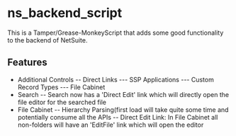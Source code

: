 # ns_backend_script

This is a Tamper/Grease-MonkeyScript that adds some good functionality to the backend of NetSuite.

## Features
- Additional Controls
-- Direct Links
--- SSP Applications
--- Custom Record Types
--- File Cabinet
- Search
-- Search now has a 'Direct Edit' link which will directly open the file editor for the searched file
- File Cabinet
-- Hierarchy Parsing(first load will take quite some time and potentially consume all the APIs
-- Direct Edit Link: In File Cabinet all non-folders will have an 'EditFile' link  which will open the editor
